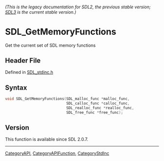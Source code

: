 ###### (This is the legacy documentation for SDL2, the previous stable version; [SDL3](https://wiki.libsdl.org/SDL3/) is the current stable version.)
# SDL_GetMemoryFunctions

Get the current set of SDL memory functions

## Header File

Defined in [SDL_stdinc.h](https://github.com/libsdl-org/SDL/blob/SDL2/include/SDL_stdinc.h)

## Syntax

```c
void SDL_GetMemoryFunctions(SDL_malloc_func *malloc_func,
                            SDL_calloc_func *calloc_func,
                            SDL_realloc_func *realloc_func,
                            SDL_free_func *free_func);
```

## Version

This function is available since SDL 2.0.7.

----
[CategoryAPI](CategoryAPI), [CategoryAPIFunction](CategoryAPIFunction), [CategoryStdInc](CategoryStdInc)

